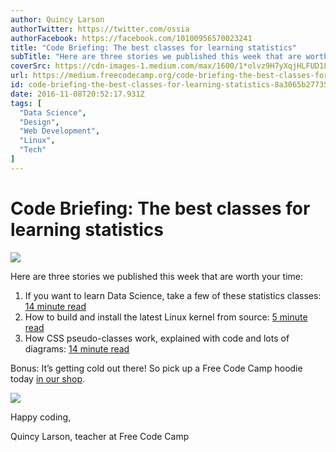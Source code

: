 ```yaml
---
author: Quincy Larson
authorTwitter: https://twitter.com/ossia
authorFacebook: https://facebook.com/10100956570023241
title: "Code Briefing: The best classes for learning statistics"
subTitle: "Here are three stories we published this week that are worth your time:..."
coverSrc: https://cdn-images-1.medium.com/max/1600/1*olvz9H7yXqjHLFUD18Boag.jpeg
url: https://medium.freecodecamp.org/code-briefing-the-best-classes-for-learning-statistics-8a3065b27735
id: code-briefing-the-best-classes-for-learning-statistics-8a3065b27735
date: 2016-11-08T20:52:17.931Z
tags: [
  "Data Science",
  "Design",
  "Web Development",
  "Linux",
  "Tech"
]
---
```

# Code Briefing: The best classes for learning statistics



![](https://cdn-images-1.medium.com/max/1600/1*olvz9H7yXqjHLFUD18Boag.jpeg)



Here are three stories we published this week that are worth your time:

1.  If you want to learn Data Science, take a few of these statistics classes: [14 minute read](http://bit.ly/2fC62TD)
2.  How to build and install the latest Linux kernel from source: [5 minute read](http://bit.ly/2fB28vS)
3.  How CSS pseudo-classes work, explained with code and lots of diagrams: [14 minute read](http://bit.ly/2eSHd5U)

Bonus: It’s getting cold out there! So pick up a Free Code Camp hoodie today [in our shop](http://bit.ly/2b099sb).



![](https://cdn-images-1.medium.com/max/1600/1*_OaXVXQfS4bluNDp00Ws8Q.jpeg)



Happy coding,

Quincy Larson, teacher at Free Code Camp








